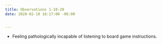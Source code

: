 ```yaml
---
title: Observations 1-10-20
date: 2020-02-10 16:17:00 -06:00


---
```


- Feeling pathologically incapable of listening to board game instructions.